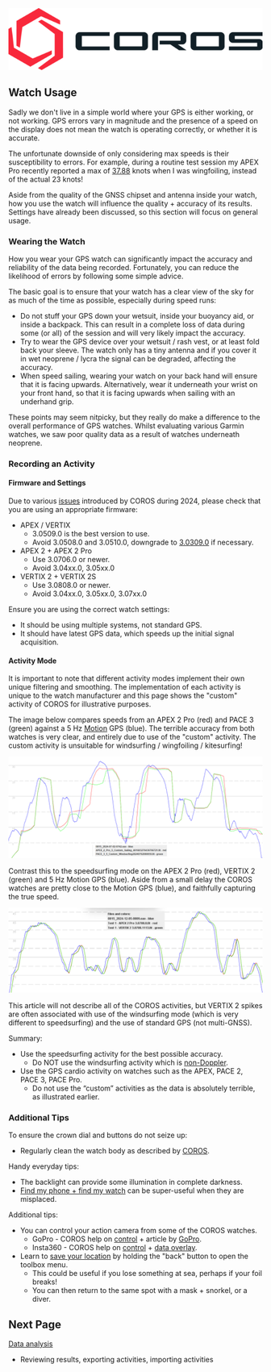 ![GP3S Logo](../img/COROS_Wearables_Logo.png)



## Watch Usage

Sadly we don't live in a simple world where your GPS is either working, or not working. GPS errors vary in magnitude and the presence of a speed on the display does not mean the watch is operating correctly, or whether it is accurate.

The unfortunate downside of only considering max speeds is their susceptibility to errors. For example, during a routine test session my APEX Pro recently reported a max of [37.88](https://www.facebook.com/michael.george.545/posts/10220672656646659) knots when I was wingfoiling, instead of the actual 23 knots!

Aside from the quality of the GNSS chipset and antenna inside your watch, how you use the watch will influence the quality + accuracy of its results. Settings have already been discussed, so this section will focus on general usage.



### Wearing the Watch

How you wear your GPS watch can significantly impact the accuracy and reliability of the data being recorded. Fortunately, you can reduce the likelihood of errors by following some simple advice.

The basic goal is to ensure that your watch has a clear view of the sky for as much of the time as possible, especially during speed runs:

- Do not stuff your GPS down your wetsuit, inside your buoyancy aid, or inside a backpack. This can result in a complete loss of data during some (or all) of the session and will very likely impact the accuracy.
- Try to wear the GPS device over your wetsuit / rash vest, or at least fold back your sleeve. The watch only has a tiny antenna and if you cover it in wet neoprene / lycra the signal can be degraded, affecting the accuracy.
- When speed sailing, wearing your watch on your back hand will ensure that it is facing upwards. Alternatively, wear it underneath your wrist on your front hand, so that it is facing upwards when sailing with an underhand grip.

These points may seem nitpicky, but they really do make a difference to the overall performance of GPS watches. Whilst evaluating various Garmin watches, we saw poor quality data as a result of watches underneath neoprene.



### Recording an Activity

#### Firmware and Settings

Due to various [issues](https://logiqx.github.io/gps-details/devices/coros/firmware/) introduced by COROS during 2024, please check that you are using an appropriate firmware:

- APEX / VERTIX
  - 3.0509.0 is the best version to use.
  - Avoid 3.0508.0 and 3.0510.0, downgrade to [3.0309.0](https://logiqx.github.io/gps-details/devices/coros/firmware/3.0309.0/install.html) if necessary.
- APEX 2 + APEX 2 Pro
  - Use 3.0706.0 or newer.
  - Avoid 3.04xx.0, 3.05xx.0
- VERTIX 2 + VERTIX 2S
  - Use 3.0808.0 or newer.
  - Avoid 3.04xx.0, 3.05xx.0, 3.07xx.0


Ensure you are using the correct watch settings:

- It should be using multiple systems, not standard GPS.
- It should have latest GPS data, which speeds up the initial signal acquisition.



#### Activity Mode

It is important to note that different activity modes implement their own unique filtering and smoothing. The implementation of each activity is unique to the watch manufacturer and this page shows the "custom" activity of COROS for illustrative purposes.

The image below compares speeds from an APEX 2 Pro (red) and PACE 3 (green) against a 5 Hz [Motion](https://www.motion-gps.com/) GPS (blue). The terrible accuracy from both watches is very clear, and entirely due to use of the "custom" activity. The custom activity is unsuitable for windsurfing / wingfoiling / kitesurfing!

![custom-actity](img/custom-activity.png)

Contrast this to the speedsurfing mode on the APEX 2 Pro (red), VERTIX 2 (green) and 5 Hz Motion GPS (blue). Aside from a small delay the COROS watches are pretty close to the Motion GPS (blue), and faithfully capturing the true speed.

![speedsurfing-actity](img/speedsurfing-activity.png)

This article will not describe all of the COROS activities, but VERTIX 2 spikes are often associated with use of the windsurfing mode (which is very different to speedsurfing) and the use of standard GPS (not multi-GNSS).

Summary:

- Use the speedsurfing activity for the best possible accuracy.
  - Do NOT use the windsurfing activity which is [non-Doppler](https://medium.com/@mikeg888/the-importance-of-doppler-b886b14bb65d).
- Use the GPS cardio activity on watches such as the APEX, PACE 2, PACE 3, PACE Pro.
  - Do not use the “custom” activities as the data is absolutely terrible, as illustrated earlier.




### Additional Tips

To ensure the crown dial and buttons do not seize up:

- Regularly clean the watch body as described by [COROS](https://support.coros.com/hc/en-us/articles/4407431266836-COROS-Watches-Maintenance-and-Cleaning-Tips).

Handy everyday tips:

- The backlight can provide some illumination in complete darkness.
- [Find my phone + find my watch](https://support.coros.com/hc/en-us/articles/6174368045588-Find-My-Phone-Find-My-Watch) can be super-useful when they are misplaced.

Additional tips:

- You can control your action camera from some of the COROS watches.
  - GoPro - COROS help on [control](https://support.coros.com/hc/en-us/articles/4411031553044-How-to-control-GoPro-Cameras) + article by [GoPro](https://gopro.com/en/gb/news/open-gopro-coros).
  - Insta360 - COROS help on [control](https://support.coros.com/hc/en-us/articles/4406181409300-How-to-control-Insta360-from-your-COROS-watch) + [data overlay](https://support.coros.com/hc/en-us/articles/28945366751764-Insta360-Data-Overlay).
- Learn to [save your location](https://support.coros.com/hc/en-us/articles/360055691511-Using-Waypoints-and-Saved-Locations) by holding the "back" button to open the toolbox menu.
  - This could be useful if you lose something at sea, perhaps if your foil breaks!
  - You can then return to the same spot with a mask + snorkel, or a diver.



## Next Page

[Data analysis](../analysis/README.md)

- Reviewing results, exporting activities, importing activities

